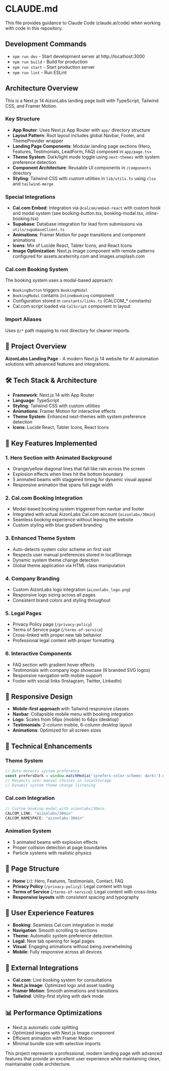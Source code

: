 # CLAUDE.md

This file provides guidance to Claude Code (claude.ai/code) when working with code in this repository.

## Development Commands

- `npm run dev` - Start development server at http://localhost:3000
- `npm run build` - Build for production
- `npm run start` - Start production server
- `npm run lint` - Run ESLint

## Architecture Overview

This is a Next.js 14 AizonLabs landing page built with TypeScript, Tailwind CSS, and Framer Motion.

### Key Structure

- **App Router**: Uses Next.js App Router with `app/` directory structure
- **Layout Pattern**: Root layout includes global Navbar, Footer, and ThemeProvider wrapper
- **Landing Page Components**: Modular landing page sections (Hero, Features, Testimonials, LeadForm, FAQ) composed in `app/page.tsx`
- **Theme System**: Dark/light mode toggle using `next-themes` with system preference detection
- **Component Architecture**: Reusable UI components in `/components` directory
- **Styling**: Tailwind CSS with custom utilities in `lib/utils.ts` using `clsx` and `tailwind-merge`

### Special Integrations

- **Cal.com Embed**: Integration via `@calcom/embed-react` with custom hook and modal system (see booking-button.tsx, booking-modal.tsx, inline-booking.tsx)
- **Supabase**: Database integration for lead form submissions via `utils/supabaseClient.ts`
- **Animations**: Framer Motion for page transitions and component animations
- **Icons**: Mix of Lucide React, Tabler Icons, and React Icons
- **Image Optimization**: Next.js Image component with remote patterns configured for assets.aceternity.com and images.unsplash.com

### Cal.com Booking System

The booking system uses a modal-based approach:
- `BookingButton` triggers `BookingModal`
- `BookingModal` contains `InlineBooking` component
- Configuration stored in `constants/links.ts` (CALCOM_* constants)
- Cal.com script loaded via `CalScript` component in layout

### Import Aliases

Uses `@/*` path mapping to root directory for cleaner imports.

## 🚀 Project Overview

**AizonLabs Landing Page** - A modern Next.js 14 website for AI automation solutions with advanced features and integrations.

## 🛠️ Tech Stack & Architecture

- **Framework**: Next.js 14 with App Router
- **Language**: TypeScript
- **Styling**: Tailwind CSS with custom utilities
- **Animations**: Framer Motion for interactive effects
- **Theme System**: Enhanced next-themes with system preference detection
- **Icons**: Lucide React, Tabler Icons, React Icons

## 🎨 Key Features Implemented

### 1. **Hero Section with Animated Background**
- Orange/yellow diagonal lines that fall like rain across the screen
- Explosion effects when lines hit the bottom boundary
- 5 animated beams with staggered timing for dynamic visual appeal
- Responsive animation that spans full page width

### 2. **Cal.com Booking Integration**
- Modal-based booking system triggered from navbar and footer
- Integrated with actual AizonLabs Cal.com account (`aizonlabs/30min`)
- Seamless booking experience without leaving the website
- Custom styling with blue gradient branding

### 3. **Enhanced Theme System**
- Auto-detects system color scheme on first visit
- Respects user manual preferences stored in localStorage
- Dynamic system theme change detection
- Global theme application via HTML class manipulation

### 4. **Company Branding**
- Custom AizonLabs logo integration (`aizonlabs_logo.png`)
- Responsive logo sizing across all pages
- Consistent brand colors and styling throughout

### 5. **Legal Pages**
- Privacy Policy page (`/privacy-policy`)
- Terms of Service page (`/terms-of-service`)
- Cross-linked with proper new tab behavior
- Professional legal content with proper formatting

### 6. **Interactive Components**
- FAQ section with gradient hover effects
- Testimonials with company logo showcase (6 branded SVG logos)
- Responsive navigation with mobile support
- Footer with social links (Instagram, Twitter, LinkedIn)

## 📱 Responsive Design

- **Mobile-first approach** with Tailwind responsive classes
- **Navbar**: Collapsible mobile menu with booking integration
- **Logo**: Scales from 56px (mobile) to 64px (desktop)
- **Testimonials**: 2-column mobile, 6-column desktop layout
- **Animations**: Optimized for all screen sizes

## 🔧 Technical Enhancements

### Theme System
```javascript
// Auto-detects system preference
const prefersDark = window.matchMedia('(prefers-color-scheme: dark)').matches;
// Respects user manual choices in localStorage
// Dynamic system theme change listening
```

### Cal.com Integration
```javascript
// Custom booking modal with aizonlabs/30min
CALCOM_LINK: "aizonlabs/30min"
CALCOM_NAMESPACE: "aizonlabs-30min"
```

### Animation System
- 5 animated beams with explosion effects
- Proper collision detection at page boundaries
- Particle systems with realistic physics

## 📄 Page Structure

- **Home** (`/`): Hero, Features, Testimonials, Contact, FAQ
- **Privacy Policy** (`/privacy-policy`): Legal content with logo
- **Terms of Service** (`/terms-of-service`): Legal content with cross-links
- **Responsive layouts** with consistent spacing and typography

## 🎯 User Experience Features

- **Booking**: Seamless Cal.com integration in modal
- **Navigation**: Smooth scrolling to sections
- **Theme**: Automatic system preference detection
- **Legal**: New tab opening for legal pages
- **Visual**: Engaging animations without being overwhelming
- **Mobile**: Fully responsive across all devices

## 🔗 External Integrations

- **Cal.com**: Live booking system for consultations
- **Next.js Image**: Optimized logo and asset loading
- **Framer Motion**: Smooth animations and transitions
- **Tailwind**: Utility-first styling with dark mode

## 📊 Performance Optimizations

- Next.js automatic code splitting
- Optimized images with Next.js Image component
- Efficient animation with Framer Motion
- Minimal bundle size with selective imports

This project represents a professional, modern landing page with advanced features that provide an excellent user experience while maintaining clean, maintainable code architecture.